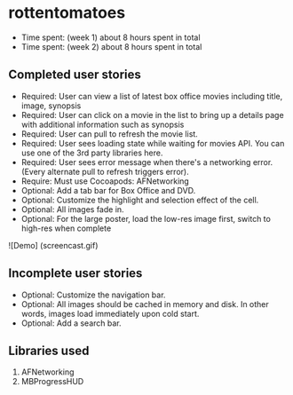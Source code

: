 rottentomatoes
==============

* Time spent: (week 1) about 8 hours spent in total
* Time spent: (week 2) about 8 hours spent in total

Completed user stories
----------------------

 * Required: User can view a list of latest box office movies including title, image, synopsis
 * Required: User can click on a movie in the list to bring up a details page with additional information such as synopsis
 * Required: User can pull to refresh the movie list.
 * Required: User sees loading state while waiting for movies API.  You can use one of the 3rd party libraries here.
 * Required: User sees error message when there's a networking error. (Every alternate pull to refresh triggers error).
 * Require: Must use Cocoapods: AFNetworking
 * Optional: Add a tab bar for Box Office and DVD.
 * Optional: Customize the highlight and selection effect of the cell.
 * Optional: All images fade in.
 * Optional: For the large poster, load the low-res image first, switch to high-res when complete

![Demo] (screencast.gif)

Incomplete user stories
-----------------------
 * Optional: Customize the navigation bar.
 * Optional: All images should be cached in memory and disk. In other words, images load immediately upon cold start.
 * Optional: Add a search bar.


Libraries used
--------------
1. AFNetworking
2. MBProgressHUD


